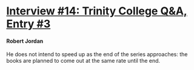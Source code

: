 # [Interview #14: Trinity College Q&A, Entry #3](https://www.theoryland.com/intvmain.php?i=14#3)

#### Robert Jordan

He does not intend to speed up as the end of the series approaches: the books are planned to come out at the same rate until the end.

